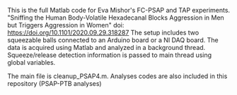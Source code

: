 This is the full Matlab code for Eva Mishor's FC-PSAP and TAP experiments.
"Sniffing the Human Body-Volatile Hexadecanal Blocks Aggression in Men but Triggers Aggression in Women"
doi: https://doi.org/10.1101/2020.09.29.318287 
The setup includes two squeezable balls connected to an Arduino board or a 
NI DAQ board. The data is acquired using Matlab and analyzed in a background thread. 
Squeeze/release detection information is passed to main thread using global variables.

The main file is cleanup_PSAP4.m.
Analyses codes are also included in this repository (PSAP-PTB analyses)
